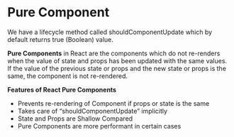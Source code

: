 <div>
  <h1>Pure Component</h1>
  <p>We have a lifecycle method called shouldComponentUpdate which by default returns true (Boolean) value.</p>
  <p><strong>Pure Components</strong> in React are the components which do not re-renders when the value of state and props has been updated with the same values. If the value of the previous state or props and the new state or props is the same, the component is not re-rendered.</p>
  <p><strong>Features of React Pure Components</strong></p>
  <ul>
    <li>Prevents re-rendering of Component if props or state is the same</li>
    <li>Takes care of “shouldComponentUpdate” implicitly</li>
    <li>State and Props are Shallow Compared</li>
    <li>Pure Components are more performant in certain cases</li>
  </ul>
</div>
